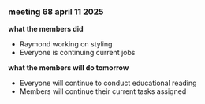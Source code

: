 ### meeting 68 april 11 2025
**what the members did**
- Raymond working on styling
- Everyone is continuing current jobs

**what the members will do tomorrow**
- Everyone will continue to conduct educational reading
- Members will continue their current tasks assigned